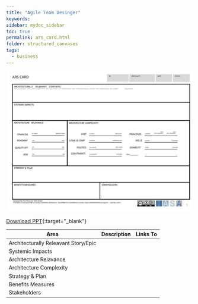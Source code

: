 ```yaml
---
title: "Agile Team Desinger"
keywords: 
sidebar: mydoc_sidebar
toc: true
permalink: ars_card.html
folder: structured_canvases
tags: 
  - business
---
```


![image001](media/ars_card001.svg)

[Download PPT](media/ppt/ars_card.ppt){:target="_blank"}

| Area | Description | Links To |
| --- | --- | --- |
| Architecturally Releavant Story/Epic |   |   |
| Systemic Impacts |   |   |
| Architecture Relavance |   |   |
| Architecture Complexity |   |   |
| Strategy & Plan |   |   |
| Benefits Measures |   |   |
| Stakeholders |   |   |


